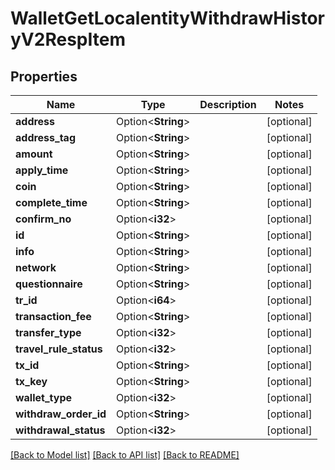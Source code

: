 # WalletGetLocalentityWithdrawHistoryV2RespItem

## Properties

Name | Type | Description | Notes
------------ | ------------- | ------------- | -------------
**address** | Option<**String**> |  | [optional]
**address_tag** | Option<**String**> |  | [optional]
**amount** | Option<**String**> |  | [optional]
**apply_time** | Option<**String**> |  | [optional]
**coin** | Option<**String**> |  | [optional]
**complete_time** | Option<**String**> |  | [optional]
**confirm_no** | Option<**i32**> |  | [optional]
**id** | Option<**String**> |  | [optional]
**info** | Option<**String**> |  | [optional]
**network** | Option<**String**> |  | [optional]
**questionnaire** | Option<**String**> |  | [optional]
**tr_id** | Option<**i64**> |  | [optional]
**transaction_fee** | Option<**String**> |  | [optional]
**transfer_type** | Option<**i32**> |  | [optional]
**travel_rule_status** | Option<**i32**> |  | [optional]
**tx_id** | Option<**String**> |  | [optional]
**tx_key** | Option<**String**> |  | [optional]
**wallet_type** | Option<**i32**> |  | [optional]
**withdraw_order_id** | Option<**String**> |  | [optional]
**withdrawal_status** | Option<**i32**> |  | [optional]

[[Back to Model list]](../README.md#documentation-for-models) [[Back to API list]](../README.md#documentation-for-api-endpoints) [[Back to README]](../README.md)


